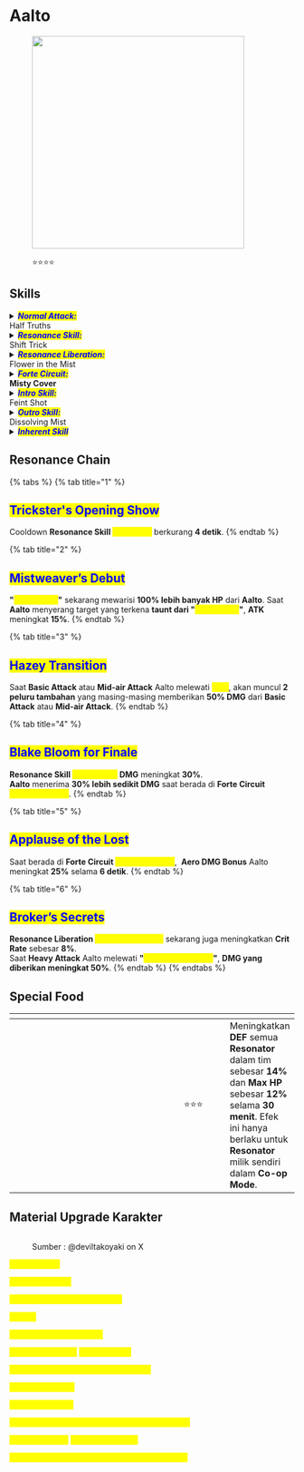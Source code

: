 # Aalto

<figure><img src="https://wuthering.wiki/img/rolecard_1403.png" alt="" width="375"><figcaption><p><span data-gb-custom-inline data-tag="emoji" data-code="2b50">⭐</span><span data-gb-custom-inline data-tag="emoji" data-code="2b50">⭐</span><span data-gb-custom-inline data-tag="emoji" data-code="2b50">⭐</span><span data-gb-custom-inline data-tag="emoji" data-code="2b50">⭐</span></p></figcaption></figure>

## Skills

<details>

<summary><em><mark style="color:blue;"><strong>Normal Attack:</strong></mark></em><br>Half Truths</summary>

<mark style="color:blue;">**Basic Attack**</mark>\
Aalto menembakkan hingga **5 tembakan beruntun**, memberikan <img src="https://wuthering.wiki/img/element_4.png" alt="" data-size="line"> **Aero DMG**. **Basic Attack 4** akan menyebarkan _<mark style="color:yellow;">**Mist**</mark>_ ke depan yang bertahan selama **1.5 detik**.\
\
<mark style="color:blue;">**Heavy Attack**</mark>\
Aalto masuk ke _<mark style="color:yellow;">**aiming state**</mark>_ untuk menembakkan serangan yang lebih kuat. _<mark style="color:yellow;">**Aimed shot**</mark>_ yang ditembakkan setelah **charging** selesai akan memberikan <img src="https://wuthering.wiki/img/element_4.png" alt="" data-size="line"> **Aero DMG**.\
\
<mark style="color:blue;">**Mid-air Attack**</mark>\
Aalto mengonsumsi **STA** untuk melakukan **tembakan beruntun** ke target saat berada di udara, memberikan <img src="https://wuthering.wiki/img/element_4.png" alt="" data-size="line"> **Aero DMG**.\
\
<mark style="color:blue;">**Dodge Counter**</mark>\
Gunakan **Basic Attack** setelah berhasil melakukan **Dodge** untuk menyerang target, memberikan <img src="https://wuthering.wiki/img/element_4.png" alt="" data-size="line"> **Aero DMG**.

</details>

<details>

<summary><em><mark style="color:blue;"><strong>Resonance Skill:</strong></mark></em><br>Shift Trick</summary>

<mark style="color:blue;">**Mist Avatar**</mark>\
Mengeluarkan _<mark style="color:yellow;">**Mist**</mark>_ dan **1&#x20;**<mark style="color:yellow;">**Mist Avatar**</mark> untuk **menarik perhatian** target di sekitarnya. <mark style="color:yellow;">**Mist Avatar**</mark> mewarisi sebagian **HP Aalto** dan menghasilkan **6&#x20;**<mark style="color:yellow;">**Mist Bullets**</mark> di sekelilingnya, memberikan <img src="https://wuthering.wiki/img/element_4.png" alt="" data-size="line"> **Aero DMG**.

<mark style="color:blue;">**Mist Bullets**</mark>\
Menyerang dengan <img src="https://wuthering.wiki/img/element_4.png" alt="" data-size="line"> **Aero DMG**, dihitung sebagai **Resonance Skill DMG**.

</details>

<details>

<summary><em><mark style="color:blue;"><strong>Resonance Liberation:</strong></mark></em><br>Flower in the Mist</summary>

Menghasilkan ''_<mark style="color:yellow;">**Gate of Quandary**</mark>**''**_ di depan, memberikan <img src="https://wuthering.wiki/img/element_4.png" alt="" data-size="line"> **Aero DMG**. Saat peluru melewati ''_<mark style="color:yellow;">**Gate of Quandary**</mark>**''**_, **DMG** yang dihasilkan meningkat. ''_<mark style="color:yellow;">**Gate of Quandary**</mark>**''**_  bertahan selama **10 detik**.

</details>

<details>

<summary><em><mark style="color:blue;"><strong>Forte Circuit:</strong></mark></em><br><strong>Misty Cover</strong></summary>

Saat **Aalto** melewati _<mark style="color:yellow;">**Mist**</mark>_ atau ''_<mark style="color:yellow;">**Gate of Quandary**</mark>**''**_  dia memasuki <mark style="color:yellow;">**Mistcloak Dash**</mark>.

<mark style="color:blue;">**Mistcloak Dash**</mark>\
**Movement Speed** meningkat.\
Selama periode ini, <mark style="color:yellow;">**Mist Drops**</mark> akan terus dikonsumsi. Setiap **1** <mark style="color:yellow;">**Mist Drop**</mark> yang dikonsumsi akan menghasilkan **1** _<mark style="color:yellow;">**Mist Bullet**</mark>_

<mark style="color:blue;">**Mist Drops**</mark>\
**Aalto** bisa menyimpan hingga **6&#x20;**<mark style="color:yellow;">**Mist Drops**</mark>.\
Saat **Basic Attack** atau **Mid-air Attack** melewati _<mark style="color:yellow;">**Mist**</mark>_ dan mengenai target, <mark style="color:yellow;">**1 Mist Drop**</mark> akan dipulihkan.

</details>

<details>

<summary><em><mark style="color:blue;"><strong>Intro Skill:</strong></mark></em><br>Feint Shot</summary>

Aalto muncul tiba-tiba dan melakukan **tembakan beruntun dengan cepat**, memberikan <img src="https://wuthering.wiki/img/element_4.png" alt="" data-size="line"> **Aero DMG**.

</details>

<details>

<summary><em><mark style="color:blue;"><strong>Outro Skill:</strong></mark></em><br>Dissolving Mist</summary>

**Resonator** yang masuk mendapatkan <img src="https://wuthering.wiki/img/element_4.png" alt="" data-size="line"> **Aero DMG Amplified** sebesar **23%** selama **14 detik** atau sampai mereka diganti.

</details>

<details>

<summary><em><mark style="color:blue;"><strong>Inherent Skill</strong></mark></em></summary>

<mark style="color:blue;">**Perfect Performance**</mark>\
**Heavy Attack** Aalto akan selalu **Critical Hit**, dengan cooldown **30 detik** per trigger.

<mark style="color:blue;">**Mid-game Break**</mark>\
Saat berada dalam **Forte Circuit&#x20;**<mark style="color:yellow;">**Mistcloak Dash**</mark>, **STA** Aalto akan terus pulih secara bertahap.

</details>

## Resonance Chain

{% tabs %}
{% tab title="1" %}
## <mark style="color:blue;">Trickster's Opening Show</mark>

Cooldown **Resonance Skill&#x20;**<mark style="color:yellow;">**Shift Trick**</mark> berkurang **4 detik**.
{% endtab %}

{% tab title="2" %}
## <mark style="color:blue;">Mistweaver’s Debut</mark>

**"**<mark style="color:yellow;">**Mist Avatar**</mark>**"** sekarang mewarisi **100% lebih banyak HP** dari **Aalto**. Saat **Aalto** menyerang target yang terkena **taunt dari "**<mark style="color:yellow;">**Mist Avatar**</mark>**"**, **ATK** meningkat **15%**.
{% endtab %}

{% tab title="3" %}
## <mark style="color:blue;">Hazey Transition</mark>

Saat **Basic Attack** atau **Mid-air Attack** Aalto melewati _<mark style="color:yellow;">**Mist**</mark>_, akan muncul **2 peluru tambahan** yang masing-masing memberikan **50% DMG** dari **Basic Attack** atau **Mid-air Attack**.
{% endtab %}

{% tab title="4" %}
## <mark style="color:blue;">Blake Bloom for Finale</mark>

**Resonance Skill&#x20;**<mark style="color:yellow;">**Mist Bullets**</mark>**&#x20;DMG** meningkat **30%**.\
**Aalto** menerima **30% lebih sedikit DMG** saat berada di **Forte Circuit&#x20;**<mark style="color:yellow;">**Mistcloak Dash**</mark>.
{% endtab %}

{% tab title="5" %}
## <mark style="color:blue;">Applause of the Lost</mark>

Saat berada di **Forte Circuit&#x20;**<mark style="color:yellow;">**Mistcloak Dash**</mark>, <img src="https://wuthering.wiki/img/element_4.png" alt="" data-size="line"> **Aero DMG Bonus** Aalto meningkat **25%** selama **6 detik**.
{% endtab %}

{% tab title="6" %}
## <mark style="color:blue;">Broker’s Secrets</mark>

**Resonance Liberation&#x20;**<mark style="color:yellow;">**Flower in the Mist**</mark> sekarang juga meningkatkan **Crit Rate** sebesar **8%**.\
Saat **Heavy Attack** Aalto melewati **"**_<mark style="color:yellow;">**Gate of Quandary**</mark>_**"**, **DMG yang diberikan meningkat 50%**.
{% endtab %}
{% endtabs %}

## Special Food

<table data-header-hidden><thead><tr><th width="267"></th><th width="100" align="center"></th><th></th></tr></thead><tbody><tr><td><img src="https://api.hakush.in/ww/UI/UIResources/Common/Image/IconCook/T_IconCook_SP_05_UI.webp" alt=""></td><td align="center"><span data-gb-custom-inline data-tag="emoji" data-code="2b50">⭐</span><span data-gb-custom-inline data-tag="emoji" data-code="2b50">⭐</span><span data-gb-custom-inline data-tag="emoji" data-code="2b50">⭐</span></td><td>Meningkatkan <strong>DEF</strong> semua <strong>Resonator</strong> dalam tim sebesar <strong>14%</strong> dan <strong>Max HP</strong> sebesar <strong>12%</strong> selama <strong>30 menit</strong>. Efek ini hanya berlaku untuk <strong>Resonator</strong> milik sendiri dalam <strong>Co-op Mode</strong>.</td></tr></tbody></table>

## Material Upgrade Karakter

<figure><img src="https://i.postimg.cc/Kv5GxC6z/Aalto.png" alt=""><figcaption><p>Sumber :  @deviltakoyaki on X</p></figcaption></figure>

<mark style="color:yellow;">**Solo Concert**</mark>

<mark style="color:yellow;">**Ensemble Sylph**</mark>

<mark style="color:yellow;">**Improvised Symphonic Poem**</mark>

<mark style="color:yellow;">**Recital**</mark>

<mark style="color:yellow;">**Symphonic Poem: Tonic**</mark>

<mark style="color:yellow;">**Musical Essence**</mark><mark style="color:yellow;">,</mark> <mark style="color:yellow;"></mark><mark style="color:yellow;">**Heavy Attack**</mark>

<mark style="color:yellow;">**Heavy Attack - Quadruple Downbeat**</mark>

<mark style="color:yellow;">**Musical Essence**</mark>

<mark style="color:yellow;">**Downbeat Notes**</mark>

<mark style="color:yellow;">**Resonance Liberation: Singer's Triple Cadenza**</mark>

<mark style="color:yellow;">Resonance Skill</mark> <mark style="color:yellow;"></mark><mark style="color:yellow;">**Harmonic Allegro**</mark>

<mark style="color:yellow;">**Resonance Liberation Singer's Triple Cadenza**</mark>

